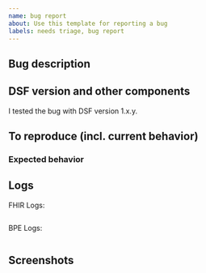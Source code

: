 ```yaml
---
name: bug report
about: Use this template for reporting a bug
labels: needs triage, bug report
---
```


<!--
Please only report issues here, that are specific to the DSF (core) itself, not with issues regarding your configuration and/or allow lists. Please use the communcation channels of your parent organization, e.g. Zulip / E-Mail in case of the German Medical Informatics Initiative. If you have an issue with a process plugin, please file a report on the respective [repository](https://dsf.dev/stable/maintain/install-plugins.html). 
Do not report a security vulnerablity as an issue. Please use the [security vulnerability reporting procedure](/doc/security-blMoZZq2k7).
-->

## Bug description
<!--
A clear and concise description of what the bug is.
-->

## DSF version and other components
I tested the bug with DSF version 1.x.y. 

<!--
If applicable: We use a forward proxy to ….
-->

## To reproduce (incl. current behavior)
<!--
Write a step by step guide to reproduce the behavior, e.g.:
Steps to reproduce the behavior:
1. Go to '...'
2. Click on '....'
3. Scroll down to '....'
4. See error
-->

### Expected behavior
<!--
A clear and concise description of what you expected to happen.
-->

## Logs

<!--
If applicable, add log files excepts for your DSF FHIR server and DSF BPE server. **Please make sure to remove any sensitive data**. Please make sure to include full stack traces. Always provide the relevant parts of the log files included in /opt/fhir/log/fhir.log and /opt/bpe/log/bpe.log (not just the docker compose logs).
-->

FHIR Logs:

```
```

BPE Logs:

```
```

## Screenshots
<!--
If applicable, add screenshots to help explain your problem.
-->

<!--
IMPORTANT
Please make sure to remove any sensitive information from your logs, descriptions and screenshots!
-->